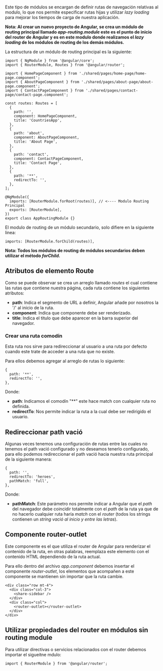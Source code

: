 Este tipo de módulos se encargan de definir rutas de navegación relativas al modulo, lo que nos permite especificar rutas hijas y utilizar *lazy loading* para mejorar los tiempos de carga de nuestra aplicación.

**Nota: Al crear un nuevo proyecto de Angular, se crea un módulo de routing principal llamado *app-routing.module* este es el punto de inicio del router de Angular y es en este modulo  donde realizamos el *lazy loading* de los módulos de routing de los demás módulos.**

La estructura de un módulo de routing principal es la siguiente:

```
import { NgModule } from '@angular/core';
import { RouterModule, Routes } from '@angular/router';

import { HomePageComponent } from './shared/pages/home-page/home-page.component';
import { AboutPageComponent } from './shared/pages/about-page/about-page.component';
import { ContactPageComponent } from './shared/pages/contact-page/contact-page.component';

const routes: Routes = [
  {
    path: '',
    component: HomePageComponent,
    title: 'CountriesApp',
  },
  {
    path: 'about',
    component: AboutPageComponent,
    title: 'About Page',
  },
  {
    path: 'contact',
    component: ContactPageComponent,
    title: 'Contact Page',
  },
  {
    path: '**',
    redirectTo: '',
  },
];

@NgModule({
  imports: [RouterModule.forRoot(routes)], // <---- Modulo Routing Principal
  exports: [RouterModule],
})
export class AppRoutingModule {}
```

El modulo de routing de un módulo secundario, solo difiere en la siguiente linea:

```
imports: [RouterModule.forChild(routes)],
```

**Nota: Todos los módulos de routing de módulos secundarios deben utilizar el método *forChild*.**
## Atributos de elemento Route

Como se puede observar se crea un arreglo llamado *routes* el cual contiene las rutas que contiene nuestra página, cada ruta contiene los siguientes atributos:

- **path**: Indica el segmento de URL a definir, Angular añade por nosotros la '/' al inicio de la ruta.
- **component**: Indica que componente debe ser renderizado.
- **title**: Indica el titulo que debe aparecer en la barra superior del navegador.
### Crear una ruta comodín

Esta ruta nos sirve para redireccionar al usuario a una ruta por defecto cuando este trate de acceder a una ruta que no existe.

Para ellos debemos agregar al arreglo de rutas lo siguiente:

```
{
  path: '**',
  redirectTo: '',
},
```

Donde:

- **path**: Indicamos el comodín "**" este hace match con cualquier ruta no definida.
- **redirectTo**: Nos permite indicar la ruta a la cual debe ser redirigido el usuario.
## Redireccionar path vació

Algunas veces tenemos una configuración de rutas entre las cuales no tenemos el path vació configurado y no deseamos tenerlo configurado, para ello podemos redireccionar el path vació hacia nuestra ruta principal de la siguiente manera:

```
{
  path: '',
  redirectTo: 'heroes',
  pathMatch: 'full',
},
```

Donde:

- **pathMatch**: Este parámetro nos permite indicar a Angular que el *path* del navegador debe coincidir totalmente con el *path* de la ruta ya que de no hacerlo cualquier ruta haría *match* con el *router* (todos los strings contienen un *string vació al inicio y entre las letras*).
## Componente router-outlet

Este componente es el que utiliza el router de Angular para renderizar el contenido de la ruta, en otras palabras, reemplaza este elemento con el contenido HTML dependiendo de la ruta actual.

Para ello dentro del archivo *app.component* debemos insertar el componente *router-outlet*, los elementos que acompañen a este componente se mantienen sin importar que la ruta cambie.

```
<div class="row mt-4">
  <div class="col-3">
    <share-sidebar />
  </div>
  <div class="col">
    <router-outlet></router-outlet>
  </div>
</div>
```
## Utilizar propiedades del router en módulos sin routing module

Para utilizar directivas o servicios relacionados con el router debemos importar el sigueitne mdulo:

```
import { RouterModule } from '@angular/router';
```
